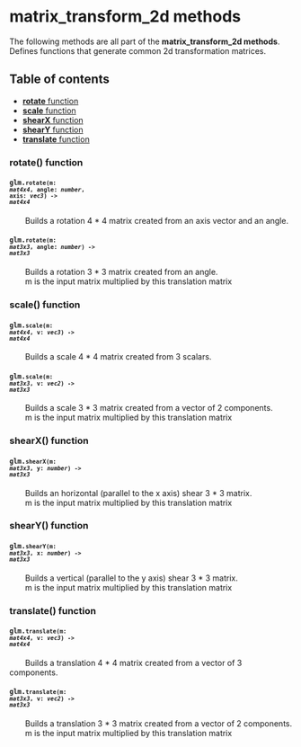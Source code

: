 [//]: # (generated using SlashBack 0.2.0)

  
# matrix\_transform\_2d methods  
The following methods are all part of the **matrix\_transform\_2d methods**\.  
Defines functions that generate common 2d transformation matrices\.  
## Table of contents  
  
* [**rotate** function](#rotate-function)  
* [**scale** function](#scale-function)  
* [**shearX** function](#shearx-function)  
* [**shearY** function](#sheary-function)  
* [**translate** function](#translate-function)  
  
### rotate\(\) function  
#### <code>glm.<code>**rotate**(**m**: *mat4x4*, **angle**: *number*, **axis**: *vec3*) -\> *mat4x4*</code></code>  
&emsp;&emsp;Builds a rotation 4 \* 4 matrix created from an axis vector and an angle\.  
  
#### <code>glm.<code>**rotate**(**m**: *mat3x3*, **angle**: *number*) -\> *mat3x3*</code></code>  
&emsp;&emsp;Builds a rotation 3 \* 3 matrix created from an angle\.  
&emsp;&emsp;m is the input matrix multiplied by this translation matrix  
  
### scale\(\) function  
#### <code>glm.<code>**scale**(**m**: *mat4x4*, **v**: *vec3*) -\> *mat4x4*</code></code>  
&emsp;&emsp;Builds a scale 4 \* 4 matrix created from 3 scalars\.  
  
#### <code>glm.<code>**scale**(**m**: *mat3x3*, **v**: *vec2*) -\> *mat3x3*</code></code>  
&emsp;&emsp;Builds a scale 3 \* 3 matrix created from a vector of 2 components\.  
&emsp;&emsp;m is the input matrix multiplied by this translation matrix  
  
### shearX\(\) function  
#### <code>glm.<code>**shearX**(**m**: *mat3x3*, **y**: *number*) -\> *mat3x3*</code></code>  
&emsp;&emsp;Builds an horizontal \(parallel to the x axis\) shear 3 \* 3 matrix\.  
&emsp;&emsp;m is the input matrix multiplied by this translation matrix  
  
### shearY\(\) function  
#### <code>glm.<code>**shearY**(**m**: *mat3x3*, **x**: *number*) -\> *mat3x3*</code></code>  
&emsp;&emsp;Builds a vertical \(parallel to the y axis\) shear 3 \* 3 matrix\.  
&emsp;&emsp;m is the input matrix multiplied by this translation matrix  
  
### translate\(\) function  
#### <code>glm.<code>**translate**(**m**: *mat4x4*, **v**: *vec3*) -\> *mat4x4*</code></code>  
&emsp;&emsp;Builds a translation 4 \* 4 matrix created from a vector of 3 components\.  
  
#### <code>glm.<code>**translate**(**m**: *mat3x3*, **v**: *vec2*) -\> *mat3x3*</code></code>  
&emsp;&emsp;Builds a translation 3 \* 3 matrix created from a vector of 2 components\.  
&emsp;&emsp;m is the input matrix multiplied by this translation matrix  
  
